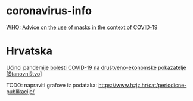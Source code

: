 # coronavirus-info

[WHO: Advice on the use of masks in the context of COVID-19](https://www.who.int/publications/i/item/advice-on-the-use-of-masks-in-the-community-during-home-care-and-in-healthcare-settings-in-the-context-of-the-novel-coronavirus-(2019-ncov)-outbreak)


# Hrvatska

[Učinci pandemije bolesti COVID-19 na društveno-ekonomske pokazatelje [Stanovništvo]](https://www.dzs.hr/Hrv/Covid-19/stanovnistvo-umrli.html)

TODO: napraviti grafove iz podataka:
https://www.hzjz.hr/cat/periodicne-publikacije/
